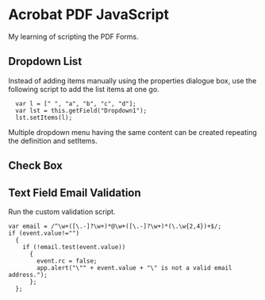 # Acrobat PDF JavaScript

My learning of scripting the PDF Forms.

## Dropdown List

Instead of adding items manually using the properties dialogue box, use the following script to add the list items at one go.

```JS
  var l = [" ", "a", "b", "c", "d"];
  var lst = this.getField("Dropdown1");
  lst.setItems(l);
```

Multiple dropdown menu having the same content can be created repeating the definition and setItems.  

## Check Box

## Text Field Email Validation

Run the custom validation script.

```JS
var email = /^\w+([\.-]?\w+)*@\w+([\.-]?\w+)*(\.\w{2,4})+$/; 
if (event.value!="")
  {
    if (!email.test(event.value))
      {
        event.rc = false;
        app.alert("\"" + event.value + "\" is not a valid email address.");
      };
  };
```

